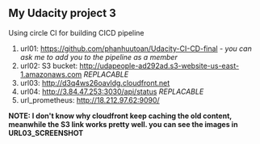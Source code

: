 ## My Udacity project 3
Using circle CI for building CICD pipeline
1. url01: https://github.com/phanhuutoan/Udacity-CI-CD-final - _you can ask me to add you to the pipeline as a member_
2. url02: S3 bucket: http://udapeople-ad292ad.s3-website-us-east-1.amazonaws.com _REPLACABLE_
3. url03: http://d3q4ws26oavldg.cloudfront.net 
4. url04: http://3.84.47.253:3030/api/status _REPLACABLE_
5. url_prometheus: http://18.212.97.62:9090/

**NOTE: I don't know why cloudfront keep caching the old content, meanwhile the S3 link works pretty well. you can see the images in URL03_SCREENSHOT**